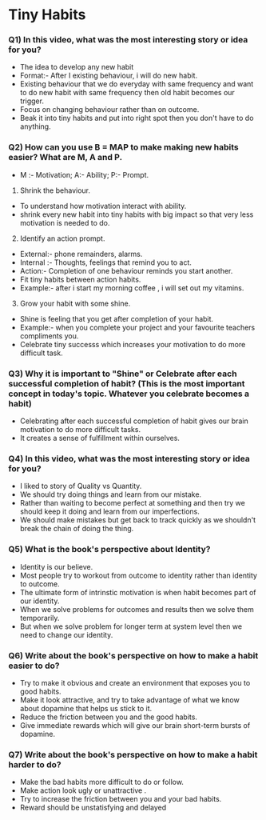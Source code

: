 # Tiny Habits

### Q1) In this video, what was the most interesting story or idea for you?
- The idea to develop any new habit
- Format:- After I existing behaviour, i will do new habit.
- Existing behaviour that we do everyday with same frequency and want to do new habit with same frequency then old habit becomes our trigger.
- Focus on changing behaviour rather than on outcome.
- Beak it into tiny habits and put into right spot then you don't have to do anything.

### Q2) How can you use B = MAP to make making new habits easier? What are M, A and P.
- M :- Motivation; A:- Ability; P:- Prompt.

1. Shrink the behaviour.
- To understand how motivation interact with ability.
- shrink every new habit into tiny habits with big impact so that very less motivation is needed to do.
2. Identify an action prompt.
- External:- phone remainders, alarms.
- Internal :- Thoughts, feelings that remind you to act.
- Action:- Completion of one behaviour reminds you start another.
- Fit tiny habits between action habits.
- Example:- after i start my morning coffee , i will set out my vitamins.
3. Grow your habit with some shine.
- Shine is feeling that you get after completion of your habit.
- Example:- when you complete your project and your favourite teachers compliments you.
- Celebrate tiny successs which increases your motivation to do more difficult task.

### Q3) Why it is important to "Shine" or Celebrate after each successful completion of habit? (This is the most important concept in today's topic. Whatever you celebrate becomes a habit)
- Celebrating after each successful completion of habit gives our brain motivation to do more difficult tasks.
- It creates a sense of fulfillment within ourselves.

### Q4) In this video, what was the most interesting story or idea for you?
- I liked to story of Quality vs Quantity.
- We should try doing things and learn from our mistake.
- Rather than waiting to become perfect at something and then try we should keep it doing and learn from our imperfections.
- We should make mistakes but get back to track quickly as we shouldn't break the chain of doing the thing.

### Q5) What is the book's perspective about Identity?
- Identity is our believe.
- Most people try to workout from outcome to identity rather than identity to outcome.
- The ultimate form of intrinstic motivation is when habit becomes part of our identity.
- When we solve problems for outcomes and results then we solve them temporarily.
- But when we solve problem for longer term at system level then we need to change our identity.

### Q6) Write about the book's perspective on how to make a habit easier to do?
- Try to make it obvious and create an environment that exposes you to good habits.
- Make it look attractive, and try to take advantage of what we know about dopamine that helps us stick to it.
- Reduce the friction between you and the good habits.
- Give immediate rewards which will give our brain short-term bursts of dopamine.

### Q7) Write about the book's perspective on how to make a habit harder to do?
- Make the bad habits more difficult to do or follow.
- Make action look ugly or unattractive .
- Try to increase the friction between you and your bad habits.
- Reward should be  unstatisfying and delayed
  

